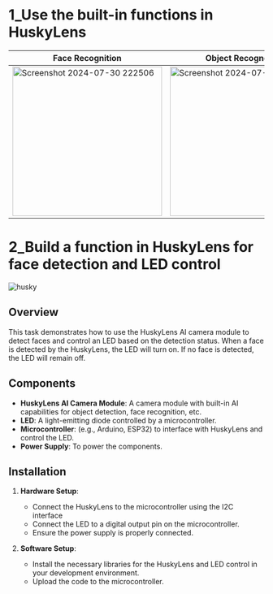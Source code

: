 # 1_Use the built-in functions in HuskyLens

| Face Recognition  | Object Recognetion  | Tag Recognition  | Line Tracking
| ------------- | ------------- | ------------- | ------------- |
| <img width="294" alt="Screenshot 2024-07-30 222506" src="https://github.com/user-attachments/assets/48d8799e-2676-4333-8a07-a9583a663182"> | <img width="294" alt="Screenshot 2024-07-30 222506" src="https://github.com/user-attachments/assets/a478e287-e164-4ea1-b7c9-b509aafb00ea"> | <img width="294" alt="Screenshot 2024-07-30 222506" src="https://github.com/user-attachments/assets/c3c9b03b-954c-4bec-91ed-fd955fc643ac"> | <img width="294" alt="Screenshot 2024-07-30 222506" src="https://github.com/user-attachments/assets/a69e80da-cfc9-4329-8595-7906ba79c64b">



# 2_Build a function in HuskyLens for face detection and LED control

![husky](https://github.com/user-attachments/assets/cefb9b1d-9fa1-405d-8848-fd98f287ba11)


## Overview

This task demonstrates how to use the HuskyLens AI camera module to detect faces and control an LED based on the detection status. When a face is detected by the HuskyLens, the LED will turn on. If no face is detected, the LED will remain off.

## Components

- **HuskyLens AI Camera Module**: A camera module with built-in AI capabilities for object detection, face recognition, etc.
- **LED**: A light-emitting diode controlled by a microcontroller.
- **Microcontroller**: (e.g., Arduino, ESP32) to interface with HuskyLens and control the LED.
- **Power Supply**: To power the components.

## Installation

1. **Hardware Setup**:
   - Connect the HuskyLens to the microcontroller using the I2C interface
   - Connect the LED to a digital output pin on the microcontroller.
   - Ensure the power supply is properly connected.

2. **Software Setup**:
   - Install the necessary libraries for the HuskyLens and LED control in your development environment.
   - Upload the code to the microcontroller.
